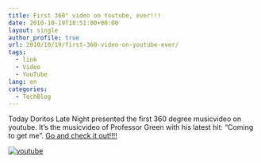 ```yaml
---
title: First 360° video on Youtube, ever!!!
date: 2010-10-19T18:51:00+00:00
layout: single
author_profile: true
url: 2010/10/19/first-360-video-on-youtube-ever/
tags:
  - link
  - Video
  - YouTube
lang: en
categories: 
  - TechBlog
---
```

Today Doritos Late Night presented the first 360 degree musicvideo on youtube. It’s the musicvideo of Professor Green with his latest hit: “Coming to get me”. [Go and check it out!!!!](http://www.youtube.com/doritosuk)

[![youtube](http://lh4.ggpht.com/_vaUVXcmC3OI/TL3hoyhvIqI/AAAAAAAACws/uKAKAyYKsVY/youtube%5B4%5D.png?imgmax=800 "youtube")](http://www.youtube.com/doritosuk)